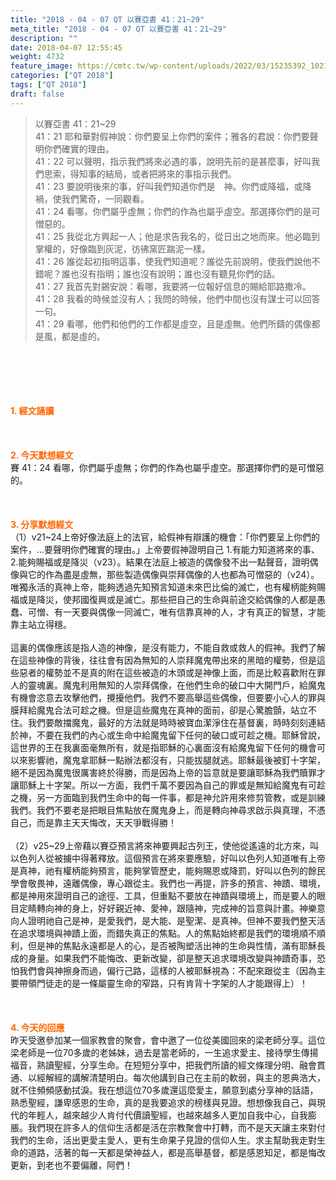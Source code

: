```yaml
---
title: "2018 - 04 - 07 QT 以賽亞書 41：21~29"
meta_title: "2018 - 04 - 07 QT 以賽亞書 41：21~29"
description: ""
date: 2018-04-07 12:55:45
weight: 4732
feature_image: https://cmtc.tw/wp-content/uploads/2022/03/15235392_10211799862337740_180693556567566654_o-1.webp
categories: ["QT 2018"]
tags: ["QT 2018"]
draft: false
---
```


<blockquote>以賽亞書 41：21~29<br />
41：21 耶和華對假神說：你們要呈上你們的案件；雅各的君說：你們要聲明你們確實的理由。<br />
41：22 可以聲明，指示我們將來必遇的事，說明先前的是甚麼事，好叫我們思索，得知事的結局，或者把將來的事指示我們。<br />
41：23 要說明後來的事，好叫我們知道你們是　神。你們或降福，或降禍，使我們驚奇，一同觀看。<br />
41：24 看哪，你們屬乎虛無；你們的作為也屬乎虛空。那選擇你們的是可憎惡的。<br />
41：25 我從北方興起一人；他是求告我名的，從日出之地而來。他必臨到掌權的，好像臨到灰泥，彷彿窯匠踹泥一樣。<br />
41：26 誰從起初指明這事，使我們知道呢？誰從先前說明，使我們說他不錯呢？誰也沒有指明；誰也沒有說明；誰也沒有聽見你們的話。<br />
41：27 我首先對錫安說：看哪，我要將一位報好信息的賜給耶路撒冷。<br />
41：28 我看的時候並沒有人；我問的時候，他們中間也沒有謀士可以回答一句。<br />
41：29 看哪，他們和他們的工作都是虛空，且是虛無。他們所鑄的偶像都是風，都是虛的。</blockquote><br />
&nbsp;<br />
<br />
&nbsp;<br />
<br />
<span style="color: #ff6600;"><strong>1. </strong><strong>經文誦讀</strong></span><br />
<br />
<span style="color: #ff6600;"><strong> </strong></span><br />
<br />
<span style="color: #ff6600;"><strong>2. 今天默想</strong><strong>經文<br />
</strong></span>賽 41：24 看哪，你們屬乎虛無；你們的作為也屬乎虛空。那選擇你們的是可憎惡的。<br />
<br />
&nbsp;<br />
<br />
<span style="color: #ff6600;"><strong>3. 分享默想經文<br />
</strong></span>（1）v21~24上帝好像法庭上的法官，給假神有辯護的機會：「你們要呈上你們的案件，…要聲明你們確實的理由。」上帝要假神證明自己 1.有能力知道將來的事、 2.能夠賜福或是降災（v23）。結果在法庭上被造的偶像發不出一點聲音，證明偶像與它的作為盡是虛無，那些製造偶像與崇拜偶像的人也都為可憎惡的（v24）。唯獨永活的真神上帝，能夠透過先知預言知道未來巴比倫的滅亡，也有權柄能夠賜福或是降災，使邦國復興或是滅亡。那些把自己的生命與前途交給偶像的人都是愚蠢、可憎、有一天要與偶像一同滅亡，唯有信靠真神的人，才有真正的智慧，才能靠主站立得穩。<br />
<br />
這裏的偶像應該是指人造的神像，是沒有能力，不能自救或救人的假神。我們了解在這些神像的背後，往往會有因為無知的人崇拜魔鬼帶出來的黑暗的權勢，但是這些惡者的權勢並不是真的附在這些被造的木頭或是神像上面，而是比較喜歡附在罪人的靈魂裏。魔鬼利用無知的人崇拜偶像，在他們生命的破口中大開門戶，給魔鬼有機會恣意去攻擊他們，攪擾他們。我們不要高舉這些偶像，但要要小心人的罪與膜拜給魔鬼合法可趁之機。但是這些魔鬼在真神的面前，卻是心驚膽顫，站立不住。我們要敵擋魔鬼，最好的方法就是時時被寶血潔淨住在基督裏，時時刻刻連結於神，不要在我們的內心或生命中給魔鬼留下任何的破口或可趁之機。耶穌曾說，這世界的王在我裏面毫無所有，就是指耶穌的心裏面沒有給魔鬼留下任何的機會可以來影響祂，魔鬼拿耶穌一點辦法都沒有，只能拔腿就逃。耶穌最後被釘十字架，絕不是因為魔鬼很厲害終於得勝，而是因為上帝的旨意就是要讓耶穌為我們贖罪才讓耶穌上十字架。所以一方面，我們千萬不要因為自己的罪或是無知給魔鬼有可趁之機，另一方面臨到我們生命中的每一件事，都是神允許用來修剪管教，或是訓練我們。我們不要老是把眼目焦點放在魔鬼身上，而是轉向神尋求啟示與真理，不憑自己，而是靠主天天悔改，天天爭戰得勝！<br />
<br />
（2）v25~29上帝藉以賽亞預言將來神要興起古列王，使他從遙遠的北方來，叫以色列人從被擄中得著釋放。這個預言在將來要應驗，好叫以色列人知道唯有上帝是真神，祂有權柄能夠預言，能夠掌管歷史，能夠賜恩或降罰，好叫以色列的餘民學會敬畏神，遠離偶像，專心跟從主。我們也一再提，許多的預言、神蹟、環境，都是神用來證明自己的途徑、工具，但重點不要放在神蹟與環境上，而是要人的眼目定睛轉向神的身上，好好親近神、愛神，跟隨神，完成神的旨意與計畫。神樂意向人證明祂自己是神，是愛我們，是大能、是聖潔、是真神。但神不要我們整天活在追求環境與神蹟上面，而錯失真正的焦點。人的焦點始終都是我們的環境順不順利，但是神的焦點永遠都是人的心，是否被陶塑活出神的生命與性情，滿有耶穌長成的身量。如果我們不能悔改、更新改變，卻是整天追求環境改變與神蹟奇事，恐怕我們會與神擦身而過，偏行己路，這樣的人被耶穌視為：不配來跟從主（因為主要帶領門徒走的是一條屬靈生命的窄路，只有肯背十字架的人才能跟得上）！<br />
<br />
&nbsp;<br />
<br />
<span style="color: #ff6600;"><strong>4. 今天的回應<br />
</strong></span>昨天受邀參加某一個家教會的聚會，會中邀了一位從美國回來的梁老師分享。這位梁老師是一位70多歲的老姊妹，過去是當老師的，一生追求愛主、接待學生傳揚福音，熟讀聖經，分享生命。在短短分享中，把我們所讀的經文條理分明、融會貫通、以經解經的講解清楚明白。每次他講到自己在主前的軟弱，與主的恩典浩大，就不住頻頻感動拭淚。我在想這位70多歲還這麼愛主，願意到處分享神的話語，熟悉聖經，謙卑感恩的生命，真的是我要追求的榜樣與見證。想想像我自己，與現代的年輕人，越來越少人肯付代價讀聖經，也越來越多人更加自我中心，自我膨脹。我們現在許多人的信仰生活都是活在宗教聚會中打轉，而不是天天讓主來對付我們的生命，活出更愛主愛人，更有生命果子見證的信仰人生。求主幫助我走對生命的道路，活著的每一天都是榮神益人，都是高舉基督，都是感恩知足，都是悔改更新，到老也不要偏離，阿們！<br />
<br />
&nbsp;
        